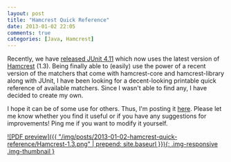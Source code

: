 ```yaml
---
layout: post
title: "Hamcrest Quick Reference"
date: 2013-01-02 22:05
comments: true
categories: [Java, Hamcrest]
---
```


Recently, we have [released JUnit 4.11](https://github.com/junit-team/junit/blob/master/doc/ReleaseNotes4.11.md) which now uses the latest version of [Hamcrest](http://hamcrest.org/) (1.3). Being finally able to (easily) use the power of a recent version of the matchers that come with hamcrest-core and hamcrest-library along with JUnit, I have been looking for a decent-looking printable quick reference of available matchers. Since I wasn't able to find any, I have decided to create my own.

<!--more-->

I hope it can be of some use for others. Thus, I'm posting it [here](/downloads/posts/2013-01-02-hamcrest-quick-reference/Hamcrest-1.3.pdf). Please let me know whether you find it useful or if you have any suggestions for improvements! Ping me if you want to modify it yourself.

[![PDF preview]({{ "/img/posts/2013-01-02-hamcrest-quick-reference/Hamcrest-1.3.png" | prepend: site.baseurl }}){: .img-responsive .img-thumbnail }](/downloads/posts/2013-01-02-hamcrest-quick-reference/Hamcrest-1.3.pdf)
